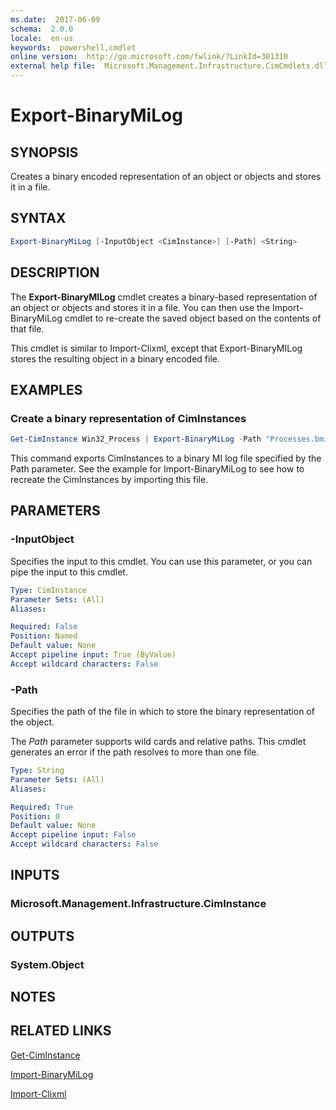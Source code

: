 ```yaml
---
ms.date:  2017-06-09
schema:  2.0.0
locale:  en-us
keywords:  powershell,cmdlet
online version:  http://go.microsoft.com/fwlink/?LinkId=301310
external help file:  Microsoft.Management.Infrastructure.CimCmdlets.dll-Help.xml
---
```


# Export-BinaryMiLog

## SYNOPSIS

Creates a binary encoded representation of an object or objects and stores it in a file.

## SYNTAX

```PowerShell
Export-BinaryMiLog [-InputObject <CimInstance>] [-Path] <String>
```

## DESCRIPTION

The **Export-BinaryMILog** cmdlet creates a binary-based representation of an object or objects and stores it in a file.
You can then use the Import-BinaryMiLog cmdlet to re-create the saved object based on the contents of that file.

This cmdlet is similar to Import-Clixml, except that Export-BinaryMILog stores the resulting object in a binary encoded file.

## EXAMPLES

### Create a binary representation of CimInstances

```PowerShell
Get-CimInstance Win32_Process | Export-BinaryMiLog -Path "Processes.bmil"
```

This command exports CimInstances to a binary MI log file specified by the Path parameter.
See the example for Import-BinaryMiLog to see how to recreate the CimInstances by importing this file.

## PARAMETERS

### -InputObject

Specifies the input to this cmdlet.
You can use this parameter, or you can pipe the input to this cmdlet.

```yaml
Type: CimInstance
Parameter Sets: (All)
Aliases:

Required: False
Position: Named
Default value: None
Accept pipeline input: True (ByValue)
Accept wildcard characters: False
```

### -Path

Specifies the path of the file in which to store the binary representation of the object.

The _Path_ parameter supports wild cards and relative paths.
This cmdlet generates an error if the path resolves to more than one file.

```yaml
Type: String
Parameter Sets: (All)
Aliases:

Required: True
Position: 0
Default value: None
Accept pipeline input: False
Accept wildcard characters: False
```

## INPUTS

### Microsoft.Management.Infrastructure.CimInstance


## OUTPUTS

### System.Object

## NOTES

## RELATED LINKS

[Get-CimInstance](get-ciminstance.md)

[Import-BinaryMiLog](import-binarymilog.md)

[Import-Clixml](../microsoft.powershell.utility/import-clixml.md)

